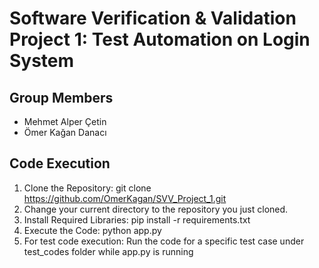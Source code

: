 # Software Verification & Validation Project 1: Test Automation on Login System
## Group Members
- Mehmet Alper Çetin
- Ömer Kağan Danacı
## Code Execution
1. Clone the Repository: git clone https://github.com/OmerKagan/SVV_Project_1.git
2. Change your current directory to the repository you just cloned.
3. Install Required Libraries: pip install -r requirements.txt
4. Execute the Code: python app.py
5. For test code execution: Run the code for a specific test case under test_codes folder while app.py is running
